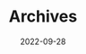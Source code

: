 ---
title: "Archives"
date: 2022-09-28
layout: "archives"
slug: "archives"
menu:
    main:
        weight: 2
        params: 
            icon: archives
---